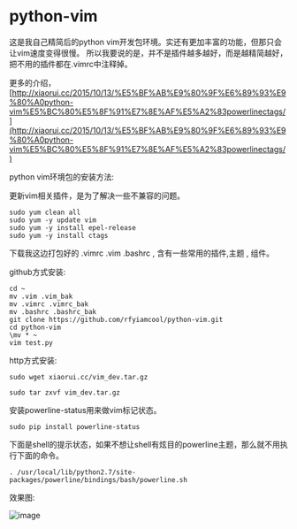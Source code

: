 # python-vim

这是我自己精简后的python vim开发包环境。实还有更加丰富的功能，但那只会让vim速度变得很慢。  所以我要说的是，并不是插件越多越好，而是越精简越好，把不用的插件都在.vimrc中注释掉。 

更多的介绍，[http://xiaorui.cc/2015/10/13/%E5%BF%AB%E9%80%9F%E6%89%93%E9%80%A0python-vim%E5%BC%80%E5%8F%91%E7%8E%AF%E5%A2%83powerlinectags/](http://xiaorui.cc/2015/10/13/%E5%BF%AB%E9%80%9F%E6%89%93%E9%80%A0python-vim%E5%BC%80%E5%8F%91%E7%8E%AF%E5%A2%83powerlinectags/)

python vim环境包的安装方法:

更新vim相关插件，是为了解决一些不兼容的问题。

```
sudo yum clean all
sudo yum -y update vim
sudo yum -y install epel-release
sudo yum -y install ctags
```

下载我这边打包好的 .vimrc .vim .bashrc   , 含有一些常用的插件,主题 , 组件。

github方式安装:
```
cd ~
mv .vim .vim_bak
mv .vimrc .vimrc_bak
mv .bashrc .bashrc_bak
git clone https://github.com/rfyiamcool/python-vim.git
cd python-vim
\mv * ~
vim test.py
```

http方式安装:
```
sudo wget xiaorui.cc/vim_dev.tar.gz
 
sudo tar zxvf vim_dev.tar.gz
```

安装powerline-status用来做vim标记状态。

```
sudo pip install powerline-status
```
 
下面是shell的提示状态，如果不想让shell有炫目的powerline主题，那么就不用执行下面的命令。 
``` 
. /usr/local/lib/python2.7/site-packages/powerline/bindings/bash/powerline.sh
```


效果图:

![image](https://github.com/rfyiamcool/python-vim/raw/master/static/demo_vim.jpg)


